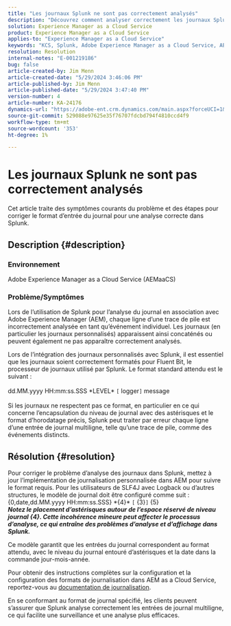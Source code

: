 ```yaml
---
title: "Les journaux Splunk ne sont pas correctement analysés"
description: "Découvrez comment analyser correctement les journaux Splunk sans formats de journaux personnalisés incorrects dans Adobe Experience Manager as a Cloud Service."
solution: Experience Manager as a Cloud Service
product: Experience Manager as a Cloud Service
applies-to: "Experience Manager as a Cloud Service"
keywords: "KCS, Splunk, Adobe Experience Manager as a Cloud Service, AEMaaCS, analyse des logs, journaux multilignes, Bit fluide, format de journal, trace de la pile, configuration des logs"
resolution: Resolution
internal-notes: "E-001219186"
bug: false
article-created-by: Jim Menn
article-created-date: "5/29/2024 3:46:06 PM"
article-published-by: Jim Menn
article-published-date: "5/29/2024 3:47:40 PM"
version-number: 4
article-number: KA-24176
dynamics-url: "https://adobe-ent.crm.dynamics.com/main.aspx?forceUCI=1&pagetype=entityrecord&etn=knowledgearticle&id=b87d6c8d-d21d-ef11-840b-6045bd006268"
source-git-commit: 529088e97625e35f76707fdcbd794f4810ccd4f9
workflow-type: tm+mt
source-wordcount: '353'
ht-degree: 1%

---
```


# Les journaux Splunk ne sont pas correctement analysés


Cet article traite des symptômes courants du problème et des étapes pour corriger le format d’entrée du journal pour une analyse correcte dans Splunk.

## Description {#description}


### <b>Environnement</b>

Adobe Experience Manager as a Cloud Service (AEMaaCS)



### <b>Problème/Symptômes</b>

Lors de l’utilisation de Splunk pour l’analyse du journal en association avec Adobe Experience Manager (AEM), chaque ligne d’une trace de pile est incorrectement analysée en tant qu’événement individuel. Les journaux (en particulier les journaux personnalisés) apparaissent ainsi concaténés ou peuvent également ne pas apparaître correctement analysés.

Lors de l’intégration des journaux personnalisés avec Splunk, il est essentiel que les journaux soient correctement formatés pour Fluent Bit, le processeur de journaux utilisé par Splunk. Le format standard attendu est le suivant :
<br><br>dd.MM.yyyy HH:mm:ss.SSS \*LEVEL\* `[` logger`]`  message<br><br>
Si les journaux ne respectent pas ce format, en particulier en ce qui concerne l’encapsulation du niveau de journal avec des astérisques et le format d’horodatage précis, Splunk peut traiter par erreur chaque ligne d’une entrée de journal multiligne, telle qu’une trace de pile, comme des événements distincts.


## Résolution {#resolution}


Pour corriger le problème d’analyse des journaux dans Splunk, mettez à jour l’implémentation de journalisation personnalisée dans AEM pour suivre le format requis. Pour les utilisateurs de SLF4J avec Logback ou d’autres structures, le modèle de journal doit être configuré comme suit :
<br>{0,date,dd.MM.yyyy HH:mm:ss.SSS} \*{4}\* `[` {3}`]`  {5}<br>
<b>*Notez le placement d’astérisques autour de l’espace réservé de niveau journal {4}. Cette incohérence mineure peut affecter le processus d’analyse, ce qui entraîne des problèmes d’analyse et d’affichage dans Splunk.</b>*

Ce modèle garantit que les entrées du journal correspondent au format attendu, avec le niveau du journal entouré d’astérisques et la date dans la commande jour-mois-année.

Pour obtenir des instructions complètes sur la configuration et la configuration des formats de journalisation dans AEM as a Cloud Service, reportez-vous au [documentation de journalisation](https://experienceleague.adobe.com/docs/experience-manager-cloud-service/content/implementing/developing/logging.html?lang=en).

En se conformant au format de journal spécifié, les clients peuvent s’assurer que Splunk analyse correctement les entrées de journal multiligne, ce qui facilite une surveillance et une analyse plus efficaces.

